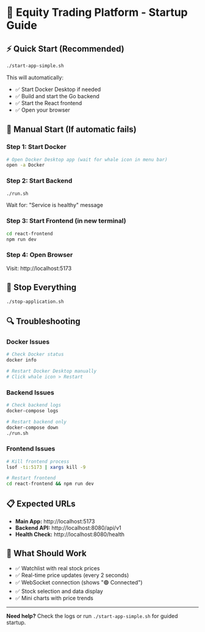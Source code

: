 # 🚀 Equity Trading Platform - Startup Guide

## ⚡ Quick Start (Recommended)

```bash
./start-app-simple.sh
```

This will automatically:
- ✅ Start Docker Desktop if needed
- ✅ Build and start the Go backend
- ✅ Start the React frontend
- ✅ Open your browser

## 🔧 Manual Start (If automatic fails)

### Step 1: Start Docker
```bash
# Open Docker Desktop app (wait for whale icon in menu bar)
open -a Docker
```

### Step 2: Start Backend
```bash
./run.sh
```
Wait for: "Service is healthy" message

### Step 3: Start Frontend (in new terminal)
```bash
cd react-frontend
npm run dev
```

### Step 4: Open Browser
Visit: http://localhost:5173

## 🛑 Stop Everything

```bash
./stop-application.sh
```

## 🔍 Troubleshooting

### Docker Issues
```bash
# Check Docker status
docker info

# Restart Docker Desktop manually
# Click whale icon > Restart
```

### Backend Issues
```bash
# Check backend logs
docker-compose logs

# Restart backend only
docker-compose down
./run.sh
```

### Frontend Issues
```bash
# Kill frontend process
lsof -ti:5173 | xargs kill -9

# Restart frontend
cd react-frontend && npm run dev
```

## 📋 Expected URLs

- **Main App:** http://localhost:5173
- **Backend API:** http://localhost:8080/api/v1
- **Health Check:** http://localhost:8080/health

## 🎯 What Should Work

- ✅ Watchlist with real stock prices
- ✅ Real-time price updates (every 2 seconds)
- ✅ WebSocket connection (shows "🟢 Connected")
- ✅ Stock selection and data display
- ✅ Mini charts with price trends

---

**Need help?** Check the logs or run `./start-app-simple.sh` for guided startup.